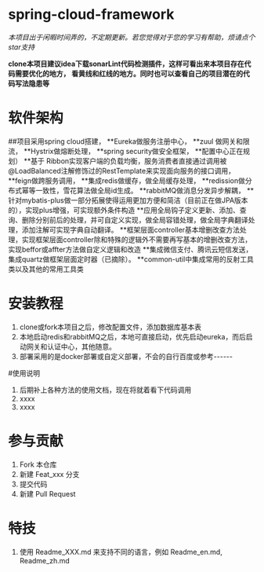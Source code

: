 # spring-cloud-framework

*本项目出于闲暇时间弄的，不定期更新。若您觉得对于您的学习有帮助，烦请点个star支持*

**clone本项目建议idea下载sonarLint代码检测插件，这样可看出来本项目存在代码需要优化的地方，
看黄线和红线的地方。同时也可以查看自己的项目潜在的代码写法隐患等**


# 软件架构
##项目采用spring cloud搭建， 
**Eureka做服务注册中心，
**zuul 做网关和限流，
**Hystrix做熔断处理，
**spring security做安全框架，
**配置中心正在规划）
**基于 Ribbon实现客户端的负载均衡，服务消费者直接通过调用被@LoadBalanced注解修饰过的RestTemplate来实现面向服务的接口调用，
**feign做跨服务调用，
**集成redis做缓存，做全局缓存处理，
**redission做分布式幂等一致性，雪花算法做全局id生成。
**rabbitMQ做消息分发异步解耦，
**针对mybatis-plus做一部分拓展使得运用更加方便和简洁（目前正在做JPA版本的），实现plus增强，可实现额外条件构造
**应用全局钩子定义更新、添加、查询、删除分别前后的处理，并可自定义实现，做全局容错处理，做全局字典翻译处理，添加注解可实现字典自动翻译。
**框架层面controller基本增删改查方法处理，实现框架层面controller除和特殊的逻辑外不需要再写基本的增删改查方法，实现beffor或affter方法做自定义逻辑和改造
**集成微信支付、腾讯云短信发送，集成quartz做框架层面定时器（已摘除）。
**common-util中集成常用的反射工具类以及其他的常用工具类

# 安装教程

1.  clone或fork本项目之后，修改配置文件，添加数据库基本表
2.  本地启动redis和rabbitMQ之后，本地可直接启动，优先启动eureka，而后启动网关和认证中心，其他随意。
3.  部署采用的是docker部署或自定义部署，不会的自行百度或参考------

#使用说明

1.  后期补上各种方法的使用文档，现在将就着看下代码调用
2.  xxxx
3.  xxxx

# 参与贡献

1.  Fork 本仓库
2.  新建 Feat_xxx 分支
3.  提交代码
4.  新建 Pull Request


# 特技

1.  使用 Readme\_XXX.md 来支持不同的语言，例如 Readme\_en.md, Readme\_zh.md
